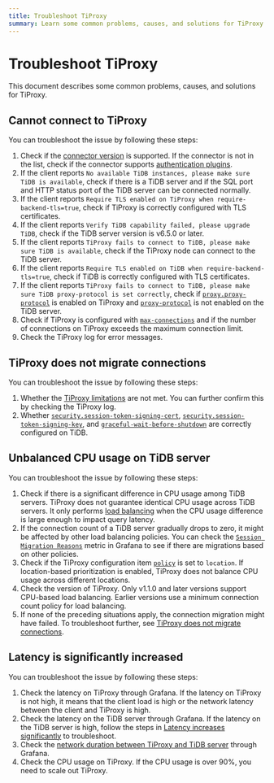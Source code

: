 ```yaml
---
title: Troubleshoot TiProxy
summary: Learn some common problems, causes, and solutions for TiProxy.
---
```


# Troubleshoot TiProxy

This document describes some common problems, causes, and solutions for TiProxy.

## Cannot connect to TiProxy

You can troubleshoot the issue by following these steps:

1. Check if the [connector version](/tiproxy/tiproxy-overview.md#supported-connectors) is supported. If the connector is not in the list, check if the connector supports [authentication plugins](https://dev.mysql.com/doc/refman/8.0/en/pluggable-authentication.html).
2. If the client reports `No available TiDB instances, please make sure TiDB is available`, check if there is a TiDB server and if the SQL port and HTTP status port of the TiDB server can be connected normally.
3. If the client reports `Require TLS enabled on TiProxy when require-backend-tls=true`, check if TiProxy is correctly configured with TLS certificates.
4. If the client reports `Verify TiDB capability failed, please upgrade TiDB`, check if the TiDB server version is v6.5.0 or later.
5. If the client reports `TiProxy fails to connect to TiDB, please make sure TiDB is available`, check if the TiProxy node can connect to the TiDB server.
6. If the client reports `Require TLS enabled on TiDB when require-backend-tls=true`, check if TiDB is correctly configured with TLS certificates.
7. If the client reports `TiProxy fails to connect to TiDB, please make sure TiDB proxy-protocol is set correctly`, check if [`proxy.proxy-protocol`](/tiproxy/tiproxy-configuration.md#proxy-protocol) is enabled on TiProxy and [`proxy-protocol`](/tidb-configuration-file.md#proxy-protocol) is not enabled on the TiDB server.
8. Check if TiProxy is configured with [`max-connections`](/tiproxy/tiproxy-configuration.md#max-connections) and if the number of connections on TiProxy exceeds the maximum connection limit.
9. Check the TiProxy log for error messages.

## TiProxy does not migrate connections

You can troubleshoot the issue by following these steps:

1. Whether the [TiProxy limitations](/tiproxy/tiproxy-overview.md#limitations) are not met. You can further confirm this by checking the TiProxy log.
2. Whether [`security.session-token-signing-cert`](/tidb-configuration-file.md#session-token-signing-cert-new-in-v640), [`security.session-token-signing-key`](/tidb-configuration-file.md#session-token-signing-key-new-in-v640), and [`graceful-wait-before-shutdown`](/tidb-configuration-file.md#graceful-wait-before-shutdown-new-in-v50) are correctly configured on TiDB.

## Unbalanced CPU usage on TiDB server

You can troubleshoot the issue by following these steps:

1. Check if there is a significant difference in CPU usage among TiDB servers. TiProxy does not guarantee identical CPU usage across TiDB servers. It only performs [load balancing](/tiproxy/tiproxy-load-balance.md) when the CPU usage difference is large enough to impact query latency.
2. If the connection count of a TiDB server gradually drops to zero, it might be affected by other load balancing policies. You can check the [`Session Migration Reasons`](/tiproxy/tiproxy-grafana.md#balance) metric in Grafana to see if there are migrations based on other policies.
3. Check if the TiProxy configuration item [`policy`](/tiproxy/tiproxy-configuration.md#policy) is set to `location`. If location-based prioritization is enabled, TiProxy does not balance CPU usage across different locations.
4. Check the version of TiProxy. Only v1.1.0 and later versions support CPU-based load balancing. Earlier versions use a minimum connection count policy for load balancing.
5. If none of the preceding situations apply, the connection migration might have failed. To troubleshoot further, see [TiProxy does not migrate connections](#tiproxy-does-not-migrate-connections).

## Latency is significantly increased

You can troubleshoot the issue by following these steps:

1. Check the latency on TiProxy through Grafana. If the latency on TiProxy is not high, it means that the client load is high or the network latency between the client and TiProxy is high.
2. Check the latency on the TiDB server through Grafana. If the latency on the TiDB server is high, follow the steps in [Latency increases significantly](/tidb-troubleshooting-map.md#2-latency-increases-significantly) to troubleshoot.
3. Check the [network duration between TiProxy and TiDB server](/tiproxy/tiproxy-grafana.md#backend) through Grafana.
4. Check the CPU usage on TiProxy. If the CPU usage is over 90%, you need to scale out TiProxy.
